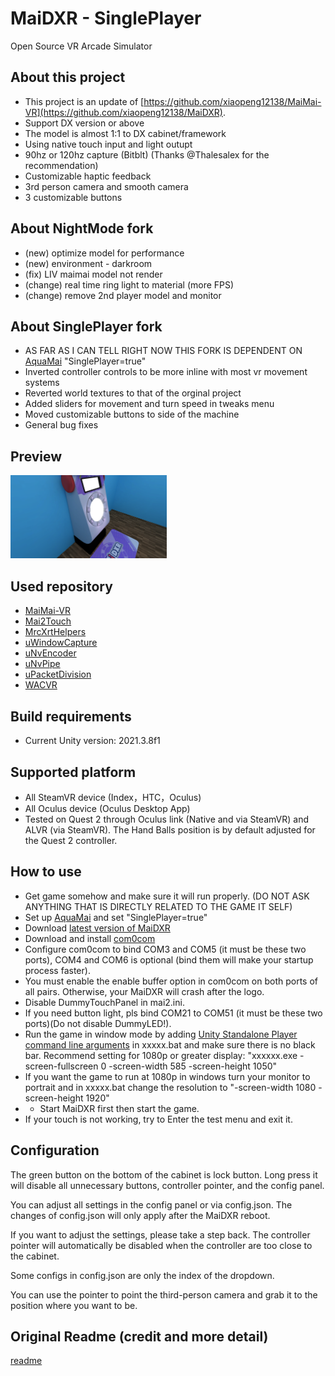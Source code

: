 # MaiDXR - SinglePlayer
Open Source VR Arcade Simulator

**About this project**
---
- This project is an update of [https://github.com/xiaopeng12138/MaiMai-VR](https://github.com/xiaopeng12138/MaiDXR). 
- Support DX version or above
- The model is almost 1:1 to DX cabinet/framework
- Using native touch input and light outupt
- 90hz or 120hz capture (Bitblt) (Thanks @Thalesalex for the recommendation)
- Customizable haptic feedback
- 3rd person camera and smooth camera
- 3 customizable buttons

**About NightMode fork**
---
- (new) optimize model for performance
- (new) environment - darkroom
- (fix) LIV maimai model not render
- (change) real time ring light to material (more FPS)
- (change) remove 2nd player model and monitor

**About SinglePlayer fork**
---
- AS FAR AS I CAN TELL RIGHT NOW THIS FORK IS DEPENDENT ON [AquaMai](https://github.com/hykilpikonna/AquaDX/tree/v1-dev/AquaMai) "SinglePlayer=true"
- Inverted controller controls to be more inline with most vr movement systems
- Reverted world textures to that of the orginal project
- Added sliders for movement and turn speed in tweaks menu
- Moved customizable buttons to side of the machine
- General bug fixes

**Preview**
---
<img src="https://github.com/jettsd/MaiDXR-sp1/blob/main/PreviewImage/MaiDXR-SP1_PreviewImage.png?raw=true" width="250" />

**Used repository**
---
- [MaiMai-VR](https://github.com/HelloKS/MaiMai-VR)
- [Mai2Touch](https://github.com/Sucareto/Mai2Touch)
- [MrcXrtHelpers](https://github.com/TonyViT/MrcXrtHelpers)
- [uWindowCapture](https://github.com/hecomi/uWindowCapture)
- [uNvEncoder](https://github.com/hecomi/uNvEncoder)
- [uNvPipe](https://github.com/hecomi/uNvPipe)
- [uPacketDivision](https://github.com/hecomi/uPacketDivision)
- [WACVR](https://github.com/xiaopeng12138/WACVR)

**Build requirements**
---
- Current Unity version: 2021.3.8f1

**Supported platform**
---
- All SteamVR device (Index，HTC，Oculus)
- All Oculus device (Oculus Desktop App)
- Tested on Quest 2 through Oculus link (Native and via SteamVR) and ALVR (via SteamVR). The Hand Balls position is by default adjusted for the Quest 2 controller.

**How to use**
---
- Get game somehow and make sure it will run properly. (DO NOT ASK ANYTHING THAT IS DIRECTLY RELATED TO THE GAME IT SELF)
- Set up [AquaMai](https://github.com/hykilpikonna/AquaDX/tree/v1-dev/AquaMai) and set "SinglePlayer=true"
- Download [latest version of MaiDXR](https://github.com/jettsd/MaiDXR-sp1/releases)
- Download and install [com0com](https://storage.googleapis.com/google-code-archive-downloads/v2/code.google.com/powersdr-iq/setup_com0com_W7_x64_signed.exe)
- Configure com0com to bind COM3 and COM5 (it must be these two ports), COM4 and COM6 is optional (bind them will make your startup process faster).
- You must enable the enable buffer option in com0com on both ports of all pairs. Otherwise, your MaiDXR will crash after the logo.
- Disable DummyTouchPanel in mai2.ini.
- If you need button light, pls bind COM21 to COM51 (it must be these two ports)(Do not disable DummyLED!).
- Run the game in window mode by adding [Unity Standalone Player command line arguments](https://docs.unity3d.com/Manual/PlayerCommandLineArguments.html) in xxxxx.bat and make sure there is no black bar. Recommend setting for 1080p or greater display: "xxxxxx.exe -screen-fullscreen 0 -screen-width 585 -screen-height 1050"
- If you want the game to run at 1080p in windows turn your monitor to portrait and in xxxxx.bat change the resolution to "-screen-width 1080 -screen-height 1920"
- - Start MaiDXR first then start the game.
- If your touch is not working, try to Enter the test menu and exit it.


**Configuration**
---
The green button on the bottom of the cabinet is lock button. Long press it will disable all unnecessary buttons, controller pointer, and the config panel.

You can adjust all settings in the config panel or via config.json. The changes of config.json will only apply after the MaiDXR reboot. 

If you want to adjust the settings, please take a step back. The controller pointer will automatically be disabled when the controller are too close to the cabinet.

Some configs in config.json are only the index of the dropdown.

You can use the pointer to point the third-person camera and grab it to the position where you want to be.

**Original Readme (credit and more detail)**
---
[readme](https://github.com/AsamiKafune/MaiDXR-NightMode/blob/main/oldreadme.md)

